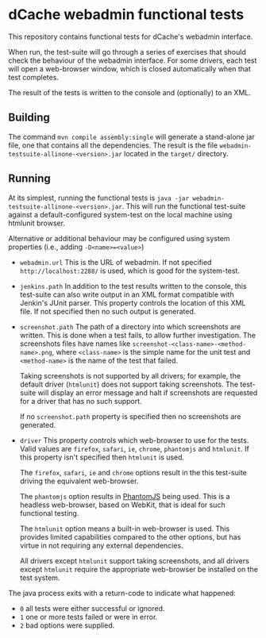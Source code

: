 dCache webadmin functional tests
================================

This repository contains functional tests for dCache's webadmin
interface.

When run, the test-suite will go through a series of exercises that
should check the behaviour of the webadmin interface.  For some
drivers, each test will open a web-browser window, which is closed
automatically when that test completes.

The result of the tests is written to the console and (optionally) to
an XML.

Building
--------

The command `mvn compile assembly:single` will generate a stand-alone
jar file, one that contains all the dependencies.  The result is the
file `webadmin-testsuite-allinone-<version>.jar` located in the
`target/` directory.

Running
-------

At its simplest, running the functional tests is `java -jar
webadmin-testsuite-allinone-<version>.jar`.  This will run the
functional test-suite against a default-configured system-test on the
local machine using htmlunit browser.

Alternative or additional behaviour may be configured using system
properties (i.e., adding `-D<name>=<value>`)

*   `webadmin.url` This is the URL of webadmin.  If not specified
    `http://localhost:2288/` is used, which is good for the
    system-test.

*   `jenkins.path` In addition to the test results written to the
    console, this test-suite can also write output in an XML format
    compatible with Jenkin's JUnit parser.  This property controls the
    location of this XML file.  If not specified then no such output
    is generated.

*   `screenshot.path` The path of a directory into which screenshots
    are written.  This is done when a test fails, to allow further
    investigation.  The screenshots files have names like
    `screenshot-<class-name>-<method-name>.png`, where `<class-name>`
    is the simple name for the unit test and `<method-name>` is the
    name of the test that failed.

    Taking screenshots is not supported by all drivers; for example,
    the default driver (`htmlunit`) does not support taking
    screenshots.  The test-suite will display an error message and halt
    if screenshots are requested for a driver that has no such
    support.

    If no `screenshot.path` property is specified then no
    screenshots are generated.

*   `driver` This property controls which web-browser to use for the
    tests.  Valid values are `firefox`, `safari`, `ie`, `chrome`,
    `phantomjs` and `htmlunit`.  If this property isn't specified then
    `htmlunit` is used.

    The `firefox`, `safari`, `ie` and `chrome` options result in the
    this test-suite driving the equivalent web-browser.

    The `phantomjs` option results in
    [PhantomJS](http://phantomjs.org/) being used.  This is a headless
    web-browser, based on WebKit, that is ideal for such functional
    testing.

    The `htmlunit` option means a built-in web-browser is used.  This
    provides limited capabilities compared to the other options, but
    has virtue in not requiring any external dependencies.

    All drivers except `htmlunit` support taking screenshots, and all
    drivers except `htmlunit` require the appropriate web-browser be
    installed on the test system.

The java process exits with a return-code to indicate what happened:

*   `0` all tests were either successful or ignored. 
*   `1` one or more tests failed or were in error.
*   `2` bad options were supplied.
